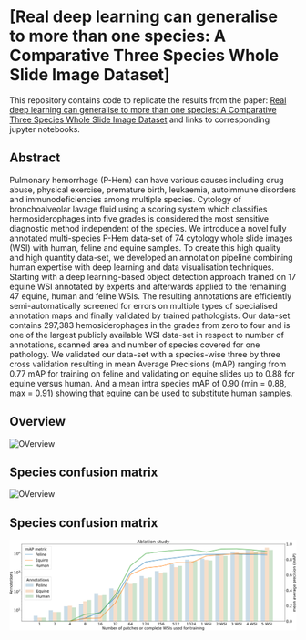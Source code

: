 # [Real deep learning can generalise to more than one species: A Comparative Three Species Whole Slide Image Dataset]

This repository contains code to replicate the results from the paper:
[Real deep learning can generalise to more than one species: A Comparative Three Species Whole Slide Image Dataset]() and links to corresponding jupyter notebooks. 

## Abstract

Pulmonary hemorrhage (P-Hem) can have various causes including drug abuse, physical exercise, premature birth, leukaemia, autoimmune disorders and immunodeficiencies among multiple species. Cytology of bronchoalveolar lavage fluid using a scoring system which classifies hermosiderophages into five grades is considered the most sensitive diagnostic method independent of the species.
We introduce a novel fully annotated multi-species P-Hem data-set of 74 cytology whole slide images (WSI) with human, feline  and equine samples. To create this high quality and high quantity data-set, we developed an annotation pipeline combining human expertise with deep learning and data visualisation techniques. Starting with a deep learning-based object detection approach trained on 17 equine WSI annotated by experts and afterwards applied to the remaining 47 equine, human and feline WSIs.
The resulting annotations are efficiently semi-automatically screened for errors on multiple types of specialised annotation maps and finally validated by trained pathologists. Our data-set contains 297,383 hemosiderophages in the grades from zero to four and is one of the largest publicly available WSI data-set in respect to number of annotations, scanned area and number of species covered for one pathology. We validated our data-set with a species-wise three by three cross validation resulting in mean Average Precisions (mAP) ranging from 0.77 mAP for training on feline and validating on equine slides up to 0.88 for equine versus human. And a mean intra species mAP of 0.90 (min = 0.88, max = 0.91) showing that equine can be used to substitute human samples. 


## Overview

![OVerview](Paper/Overview.svg)


## Species confusion matrix

![OVerview](Statistics/CrossValidation/SpeciesConfusionMatrix.svg)

## Species confusion matrix

![OVerview](Statistics/AblationStudy/AblationStudy_log.svg)